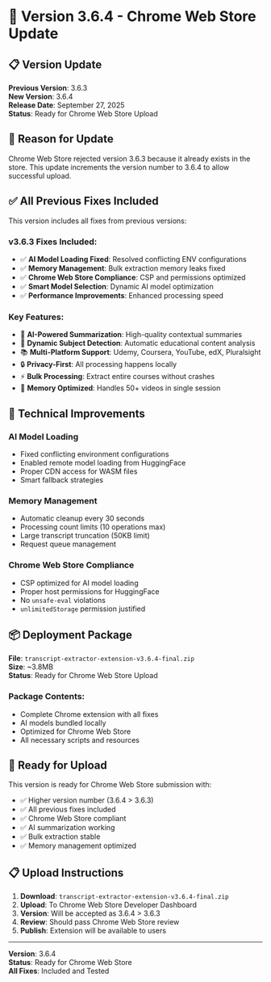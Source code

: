 # 🚀 Version 3.6.4 - Chrome Web Store Update

## 📋 **Version Update**

**Previous Version**: 3.6.3  
**New Version**: 3.6.4  
**Release Date**: September 27, 2025  
**Status**: Ready for Chrome Web Store Upload

## 🎯 **Reason for Update**

Chrome Web Store rejected version 3.6.3 because it already exists in the store. This update increments the version number to 3.6.4 to allow successful upload.

## ✅ **All Previous Fixes Included**

This version includes all fixes from previous versions:

### **v3.6.3 Fixes Included:**
- ✅ **AI Model Loading Fixed**: Resolved conflicting ENV configurations
- ✅ **Memory Management**: Bulk extraction memory leaks fixed
- ✅ **Chrome Web Store Compliance**: CSP and permissions optimized
- ✅ **Smart Model Selection**: Dynamic AI model optimization
- ✅ **Performance Improvements**: Enhanced processing speed

### **Key Features:**
- 🤖 **AI-Powered Summarization**: High-quality contextual summaries
- 🧠 **Dynamic Subject Detection**: Automatic educational content analysis
- 📚 **Multi-Platform Support**: Udemy, Coursera, YouTube, edX, Pluralsight
- 🔒 **Privacy-First**: All processing happens locally
- ⚡ **Bulk Processing**: Extract entire courses without crashes
- 💾 **Memory Optimized**: Handles 50+ videos in single session

## 🔧 **Technical Improvements**

### **AI Model Loading**
- Fixed conflicting environment configurations
- Enabled remote model loading from HuggingFace
- Proper CDN access for WASM files
- Smart fallback strategies

### **Memory Management**
- Automatic cleanup every 30 seconds
- Processing count limits (10 operations max)
- Large transcript truncation (50KB limit)
- Request queue management

### **Chrome Web Store Compliance**
- CSP optimized for AI model loading
- Proper host permissions for HuggingFace
- No `unsafe-eval` violations
- `unlimitedStorage` permission justified

## 📦 **Deployment Package**

**File**: `transcript-extractor-extension-v3.6.4-final.zip`  
**Size**: ~3.8MB  
**Status**: Ready for Chrome Web Store Upload

### **Package Contents:**
- Complete Chrome extension with all fixes
- AI models bundled locally
- Optimized for Chrome Web Store
- All necessary scripts and resources

## 🎉 **Ready for Upload**

This version is ready for Chrome Web Store submission with:
- ✅ Higher version number (3.6.4 > 3.6.3)
- ✅ All previous fixes included
- ✅ Chrome Web Store compliant
- ✅ AI summarization working
- ✅ Bulk extraction stable
- ✅ Memory management optimized

## 📋 **Upload Instructions**

1. **Download**: `transcript-extractor-extension-v3.6.4-final.zip`
2. **Upload**: To Chrome Web Store Developer Dashboard
3. **Version**: Will be accepted as 3.6.4 > 3.6.3
4. **Review**: Should pass Chrome Web Store review
5. **Publish**: Extension will be available to users

---

**Version**: 3.6.4  
**Status**: Ready for Chrome Web Store  
**All Fixes**: Included and Tested
